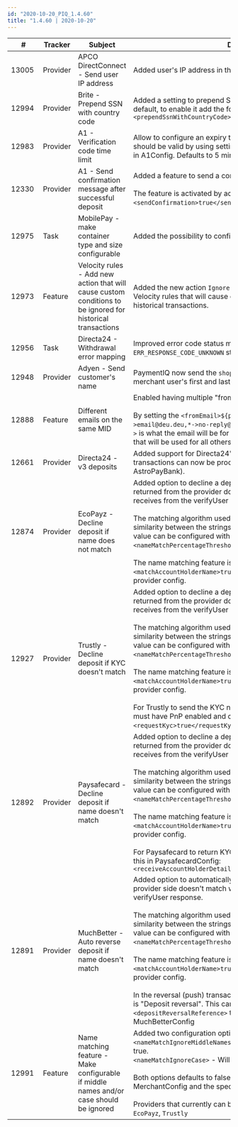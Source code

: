 ```yaml
--- 
id: "2020-10-20_PIQ_1.4.60"
title: "1.4.60 | 2020-10-20"
--- 
```



| #     | Tracker     | Subject   | Description    |
|-------|-------------|-----------|----------------|
| 13005 | Provider | APCO DirectConnect - Send user IP address | Added user's IP address in the deposit request for direct connect |
| 12994 | Provider | Brite - Prepend SSN with country code | Added a setting to prepend SSN with country code. It is disabled by default, to enable it add the following in BriteConfig: `<prependSsnWithCountryCode>true</prependSsnWithCountryCode>` |
| 12983 | Provider | A1 - Verification code time limit | Allow to configure an expiry time of how long the verification code should be valid by using setting `<verificationCodeExpiryInMinutes>` in A1Config. Defaults to 5 minutes. |
| 12330 | Provider | A1 - Send confirmation message after successful deposit | Added a feature to send a confirmation text message to the user. <br/><br/>The feature is activated by adding `<sendConfirmation>true</sendConfirmation>` to A1Config. |
| 12975 | Task | MobilePay - make container type and size configurable | Added the possibility to configure ContainerType for MobilePay v2 |
| 12973 | Feature | Velocity rules - Add new action that will cause custom conditions to be ignored for historical transactions | Added the new action `Ignore custom condition on history tx` to Velocity rules that will cause custom conditions to be ignored for historical transactions. |
| 12956 | Task | Directa24 - Withdrawal error mapping | Improved error code status mapping to avoid unnecessary `ERR_RESPONSE_CODE_UNKNOWN` statuses. |
| 12948 | Provider | Adyen - Send customer's name  | PaymentIQ now send the `shopperName` parameter to Adyen with the merchant user's first and last name. |
| 12888 | Feature | Different emails on the same MID | Enabled having multiple "from" emails per MerchantConfig.<br/><br/>By setting the `<fromEmail>${ptx.merchantUserCountry;map(DEU->email@deu.deu,*->no-reply@example.com)}</fromEmail>` where `DEU->` is what the email will be for user country `DEU` and `*->` is the default that will be used for all others. |
| 12661 | Provider | Directa24 - v3 deposits | Added support for Directa24's v3 Deposit API. BankDeposit transactions can now be processed by Directa24 (replacing AstroPayBank). |
| 12874 | Provider | EcoPayz - Decline deposit if name does not match | Added option to decline a deposit before it's processed if the name returned from the provider doesn't match with the name PIQ receives from the verifyUser response.<br/><br/>The matching algorithm used is "Levenshtein Distance" and the similarity between the strings must be at least 90% by default. This value can be configured with setting `<nameMatchPercentageThreshold>`.<br/><br/>The name matching feature is activated by configuring: `<matchAccountHolderName>true</matchAccountHolderName>` in the provider config.|
| 12927 | Provider | Trustly - Decline deposit if KYC doesn't match | Added option to decline a deposit before it's processed if the name returned from the provider doesn't match with the name PIQ receives from the verifyUser response. <br/><br/>The matching algorithm used is "Levenshtein Distance" and the similarity between the strings must be at least 90% by default. This value can be configured with setting `<nameMatchPercentageThreshold>`.<br/><br/>The name matching feature is activated by configuring: `<matchAccountHolderName>true</matchAccountHolderName>` in the provider config.<br/><br/>For Trustly to send the KYC notification with the name the merchant must have PnP enabled and configure `<requestKyc>true</requestKyc>` in the TrustlyConfig in PaymentIQ |
| 12892 | Provider | Paysafecard - Decline deposit if name doesn't match | Added option to decline a deposit before it's processed if the name returned from the provider doesn't match with the name PIQ receives from the verifyUser response. <br/><br/>The matching algorithm used is "Levenshtein Distance" and the similarity between the strings must be at least 90% by default. This value can be configured with setting `<nameMatchPercentageThreshold>`.<br/><br/>The name matching feature is activated by configuring: `<matchAccountHolderName>true</matchAccountHolderName>` in the provider config.<br/><br/>For Paysafecard to return KYC data the merchant must also have this in PaysafecardConfig: `<receiveAccountHolderDetails>true</receiveAccountHolderDetails>` |
| 12891 | Provider | MuchBetter - Auto reverse deposit if name doesn't match | Added option to automatically reverse a deposit if the name on the provider side doesn't match with the name PIQ receives from the verifyUser response. <br/><br/>The matching algorithm used is "Levenshtein Distance" and the similarity between the strings must be at least 90% by default. This value can be configured with setting `<nameMatchPercentageThreshold>`.<br/><br/>The name matching feature is activated by configuring: `<matchAccountHolderName>true</matchAccountHolderName>` in the provider config.<br/><br/>In the reversal (push) transaction the default transaction reference is "Deposit reversal". This can be changed by setting `<depositReversalReference>` to a different value in MuchBetterConfig |
| 12991 | Feature | Name matching feature - Make configurable if middle names and/or case should be ignored | Added two configuration options to the name matching feature.<br/>`<nameMatchIgnoreMiddleNames>` - Will ignore middle names if set to true.<br/>`<nameMatchIgnoreCase>` - Will ignore case if set to true.<br/><br/>Both options defaults to false and can be added to both the MerchantConfig and the specific provider config.<br/><br/>Providers that currently can be used with this feature: `Paysafecard`, `EcoPayz`, `Trustly` |
